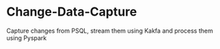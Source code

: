# Change-Data-Capture
Capture changes from PSQL, stream them using Kakfa and process them using Pyspark
